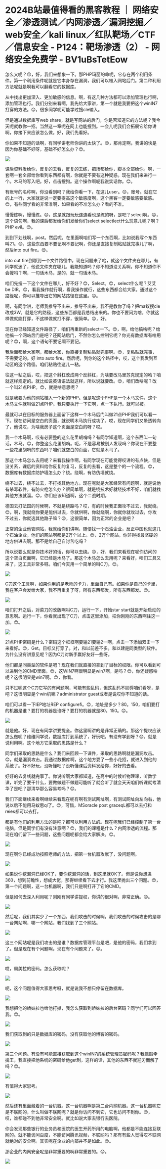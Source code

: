 # 2024B站最值得看的黑客教程 ｜ 网络安全／渗透测试／内网渗透／漏洞挖掘／web安全／kali linux／红队靶场／CTF／信息安全 - P124：靶场渗透（2） - 网络安全免费学 - BV1uBsTetEow

怎么又呢？😮，好，我们来想象一下。那PHP玛丽的命呢，它存在两个利用条件。第一个利用条件呢就是它本身存在漏洞，我们可以植入网站后门。第二种利用方法呢就是啊我可以翻看它的数据库。

从中找出更加深入、更加敏感的信息。啊，有这几种方法都可以添加管理也行啊，添加管理也行。我们分别来看啊，我先给大家讲，第一个就是我要把这个winIN7打穿的方法。😊，很多同学呢可能学过搜cle输入。

但是通过数据库写web share，就是写网站的后门，你是否知道它的方法呢？我今天呢就教你一招。当然这一章呢在网上也能搜到。一会儿呢我们会拓展它给你讲啊，你接下来应该怎么做。好，我们先看好。

你如果不知道的话啊，有同学讲老师你讲的太快了。😊，那肯定啊，我讲的快是因为你基础不好呀，基础不好怎么办？😊。



![](img/049742579cc13402ab4a66ae9eaa6354_1.png)

课后资料发给你，反复的去看，反复的去练，把场都给你，脚本全部给你。啊，一套啊一套全部给你看到东西都有啊，你就是不要有这种疑惑。现在我们来进行一个。木马的写入吧。好，点击搜狗。这个操作啊呃我说实话你。😊。

有账号的名称啊，你没看到吗？我给你看一下，在这儿user。😊，账号。就在它的上一行，大家就是说一定要提高这个敏感度啊，这个黑客一定要敏感要敏感。😊，有些同学看的非常准啊，如果看的不准怎么办？看的不准。

慢慢练啊，慢慢练。😊，这是就跟玩玩连连看也是练的呀，是吧？select啊。😊，这个语句啊，我的课后都发给你们发给你们select selectlect什么玩意儿呢？啊？PHP evil。😊。

到到下划线啊，post。然后呢，在里面啊咱们写一个东西啊，比如说我写个东西叫21。😊，这些东西要不要记啊不要记啊，你还是直接复制粘贴就完事儿了啊，然后into out fire。😊。

into out fire到哪到一个文件路径中。现在问题来了哈，就这个文件夹在哪儿，有同学就迷了，他说文件夹在哪儿，我能知道吗？你不知道没关系啊，你不知道你不会搜吗？啊，一句话木马，是的，就一句话木马。

咱们先搜一下这个文件在哪儿，好不好？😊，Select。😊，select什么呢？艾艾be DIR。😊，看我操作就行啊，看我操作就行，这些东西都会给大家。通过这个路径呢，你可以推导出它的网站路径在这里。😊。

啊，有同学讲，老师我推导不出来，推导不出来，我不是教你了吗？把ma蚁搜cle改成3W，就是它的路径，这些东西都是我总结出来的。你也不要问为啥，你就这样做就能打穿，不这样做就打不穿，很简单。😊，好。

现在你已经知道文件路径了，咱们再重新的select一下。😊，啊，给他搞啥呢？给他搞一个网站后门是吧？还网站后门，不然你怎么控制它呢？你光有数据库有啥用呢？😊，啊，这个语句不要记啊不要记。

我后面都给大家啊，都给大家，你直接复制粘贴就完事啊。😊，复粘贴就完事，不需要记的。好 into auto fire。然后呢，到你的这个路径中，哎，这个我发到互动区的这个路径。咱们粘贴往这儿一粘。

往这一粘之后，哎，把这个斜杠改成两个反斜杠，为啥要改马里苏克规定的哈？咱就这样规定的。就比如说英语语法就这样，所以说就要改。😊，咱们改啥呢？改一个叫21点PHP。😊，就是啥意思呢？

就是我要为他的网站植入一个新的PHP。但是呢这个PHP是一个木马文件，这个木马文件就叫做21点PHP。我只要执行一下它啊，点一下执行。就可以被。

最就可以在目标的服务器上面留下这样一个木马后门叫做21点PHP我们可以看一下。现在访问是空白的页面，就说明木马执行成功了。哎，现在同学们又晕透转向了，他说哎，为啥我房子这个页面是空白的呀？哎。

我一个木马啊，哎有必要整的这么花里胡哨吗？有同学知道啊，这个东西叫一句话，木马。😊，你整这么花里胡哨。呃，不是容易被别人发现吗？你现在不要整一些花里胡哨的东西吗？咱们就空白的页面，它就是木马了。

那这个木马怎么去用呢？来看我操作啊，有同学现在可能觉得哎讲的有点快，但是没关系，课后的资料给你反复的复习，反复的去看，这是整个的一个流程。😊，数据库有数据库防护墙怎么办？绕。绕啊，有防伪墙就绕。

绕不过去，绕不过去，不打找其他地方。现在呢就是大家经常有问题啊，就是说他有杀毒软件，有防火枪怎么办？很简单啊，就是绕技术好就绕技术不好，咱们就找其他方法就溜。😊，你们应该知道啊，这个二战时期。

德国去打法国的时候啊，不就是绕路吗？哎，有的时候我正面攻不过去，我就绕。😊，啊，我就绕你要是能供过去，你就供啊，你就绕啊，你就你就攻过去，你攻不过去，你就选其他路子嘛？😡，这很简单，因为正常的企业是吧？

正常的企业他管网站，我就给你们讲啊，随便找一个石油企业，反正中国也就这几个石油企业，他们的网站啊都是2万个以上。😊，2万个网站，你非得找最坚硬的地方供进去啊。那不是给自己自讨苦吃吗？

所以说要么就是你技术好的话，你可以去绕。😊，好，我们来看现在呢你访问的这个空白页面啊，它已经是木马了。那这个木马怎么去用呢？来看好，咱们工具又来了，这工具非常多呀。咱们今天用一个简单的叫C刀。😊。



![](img/049742579cc13402ab4a66ae9eaa6354_3.png)

C刀这个工具啊，如果你用的是老师的卡力，里面自己有。如果你是自己的卡里，我在客户会发给大家，我不再重复了呀，所有东西都发，所有东西都发。😊。



![](img/049742579cc13402ab4a66ae9eaa6354_5.png)

咱们打开之后，对菜刀的改版啊叫C刀，运行一下，开始star start就是开始启动的意思啊。运行一下，你看就出现了C刀，点击这里添加，把你刚刚的东西啊往这一加。😊。



![](img/049742579cc13402ab4a66ae9eaa6354_7.png)

21点PHP密码是什么？密码这个框框啊要输21要输2一啊，点击一下添加双击一下来看好。😊，Get。目标又打穿了。对，和以前差不多。和以建是同类型的软件。为什么没有讲意见呢？因为C刀对新手赢好友好一些呀。

他们都是同类型的软件是吧？现在我们就直接的拿到了目标的权限。你可以看到可以进到他的CMD里面。😊，这WIN7啊很明显是win7啊，是吗？😊，你还疑惑啥呢？这很明显是win7啊。😊，你看。

只不过呢这个C刀它写的有问题啊，可能有些乱码，但这乱码不妨碍咱们看呀，是吧？这很明显是个win机嘛？administrator guest或者是说哎你不知道的话。

咱们可以看一下IEP地址REP configurefi。😊，地址是多少？80。150，咱们要打的机器是谁？要打的机器是谁呀？要打的机器就是80。150。😊。



![](img/049742579cc13402ab4a66ae9eaa6354_9.png)

就是他。好，现在有同学讲要提全。你这里啊讲的是非常正确的。那这个提权应该怎么做呢？维维同学说，数据库打到系统了，好玩吧，有没有学到呀？😊，就是说利用啊。这个地方它采取的思路是什么？

同学们采取的思路是什么？我们来回顾一下课件，采取的思路啊就是漏洞攻击。😊，就是漏洞攻击。我通过数据库啊，这个地方耍了一些小花招，就进入到他的系统了。好不好玩，没听懂吧？没听懂课后资料发给你，好好的去看。

好好的去复线就完事了。你说听啊大家都知道，在高中的时候听物理课，听数学课，听完了要干什么，要做做题不做题可能听了就会听了就会天天咱们听课就考清华了是吧？那清华那么容易考吗？😊。

我们下面继续来看啊继续来看现在呢有啊有测试网址啊，有测试网址向左向右，他说以后不能用马蚁思ql了。😊，可惜，MSoracle post graceqL都可以去打和reies都可以去打。

都是有他们的利用方法的是吧？都可以利用方法的。现在呢我们已经控制了第一台电脑，但是同学们有没有注意啊？😊，我们的课程是什么？内网渗透的流程。那现在咱们留下一些问题，这些问题呢都会给大家解决。😊。



![](img/049742579cc13402ab4a66ae9eaa6354_11.png)

现在啊你已经成功按照老师的方法，把第一台机器攻献了，没问题啊。

![](img/049742579cc13402ab4a66ae9eaa6354_13.png)

如果说你挖漏洞已经OK了，要你挖漏洞的话，到这里就OK了。但是说你想进360，想到前瞻性，想成大佬，那得继续看下去才行。我这里抛出三个问题。😊，第一个问题啊，这一台机器啊，我们只是啊打开了它的CMD。

但是如何去深入利用呢？刚刚有同学讲提权，你讲的很对啊，非常正确。😊。

![](img/049742579cc13402ab4a66ae9eaa6354_15.png)

然后呢，我们其实少了一个东西，我们攻击的时候啊，我们攻击的时候攻击的是哪一台网站啊，哪一个网站，我们找到了三个网站。



![](img/049742579cc13402ab4a66ae9eaa6354_17.png)

这三个网站呢是我们攻击的是谁？数据库管理平台是吧，是他的密码，我们拿到了。但是现在有个问题啊，现在有个问题来了。😊。



![](img/049742579cc13402ab4a66ae9eaa6354_19.png)

哎，周美拉的密码。怎么获取呢？

![](img/049742579cc13402ab4a66ae9eaa6354_21.png)

呃，这个问题值得大家思考呀，就是说我不想只停留在数据库。

![](img/049742579cc13402ab4a66ae9eaa6354_23.png)

我想把他的娇妹拉也给他打掉，我怎么获取到娇妹拉的后台密码？同学们可以回答我。😊。

![](img/049742579cc13402ab4a66ae9eaa6354_25.png)

我们获取到的只是数据库的密码，没有获取他的博客的密码。

![](img/049742579cc13402ab4a66ae9eaa6354_27.png)

第三个问题。有没有可能直接获取到这个winIN7的系统管理员密码呢？我擒贼牵擒王，我直接把他系统的密码给他get到，这样的话，其他的东西不就迎刃而解了吗？😊。



![](img/049742579cc13402ab4a66ae9eaa6354_29.png)

有值得大家思考。

![](img/049742579cc13402ab4a66ae9eaa6354_31.png)

然后还有里面藏着的一台机器。这一台机器啊是第二台内网机器。这一台机器呢它是不联网的，什么叫做不联网呢？就是你访问不到它，它也访问不到你。😊，哎，谁都碰不到他非常安全啊。就比如说大家去银行去医院。

你会发现那些银行的业务员和医院的医生开药所用的电脑啊，他都是不能连接互联网的。就不能访问百度，不能访问腾讯视频，不联网吗？那有有些人觉得哎不联网就绝对的安全啊。其实呢在企业的内部并不是如此。😊。

那企业的内网安全呢是非常重要的啊非常重要的。😊。

![](img/049742579cc13402ab4a66ae9eaa6354_33.png)